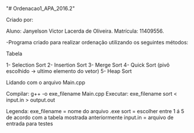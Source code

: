 "# Ordenacao1_APA_2016.2" 

Criado por:

Aluno: Janyelson Victor Lacerda de Oliveira.
Matrícula: 11409556.

-Programa criado para realizar ordenação utilizando os seguintes métodos:

Tabela

1- Selection Sort 
2- Insertion Sort
3- Merge Sort
4- Quick Sort (pivô escolhido -> ultimo elemento do vetor)
5- Heap Sort

Lidando com o arquivo Main.cpp

Compilar: g++ -o exe_filename Main.cpp
Executar: exe_filename sort < input.in > output.out

Legenda: 
	exe_filename = nome do arquivo .exe
	sort = escolher entre 1 á 5 de acordo com a tabela mostrada anteriormente
	input.in = arquivo de entrada para testes

